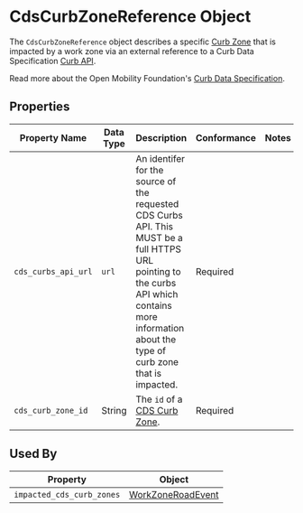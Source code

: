 # CdsCurbZoneReference Object
The `CdsCurbZoneReference` object describes a specific [Curb Zone](https://github.com/openmobilityfoundation/curb-data-specification/tree/main/curbs#curb-zone) that is impacted by a work zone via an external reference to a Curb Data Specification [Curb API](https://github.com/openmobilityfoundation/curb-data-specification/tree/main/curbs#curb-data-specification-curbs-api).

Read more about the Open Mobility Foundation's [Curb Data Specification](https://www.openmobilityfoundation.org/about-cds).

## Properties
Property Name | Data Type | Description | Conformance | Notes
--- | --- | --- | --- | ---
`cds_curbs_api_url` | `url` | An identifer for the source of the requested CDS Curbs API. This MUST be a full HTTPS URL pointing to the curbs API which contains more information about the type of curb zone that is impacted. | Required | 
`cds_curb_zone_id` | String | The `id` of a [CDS Curb Zone](https://github.com/openmobilityfoundation/curb-data-specification/tree/main/curbs#curb-zone). | Required |

## Used By
Property | Object
--- | ---
`impacted_cds_curb_zones` | [WorkZoneRoadEvent](/spec-content/objects/WorkZoneRoadEvent.md)
